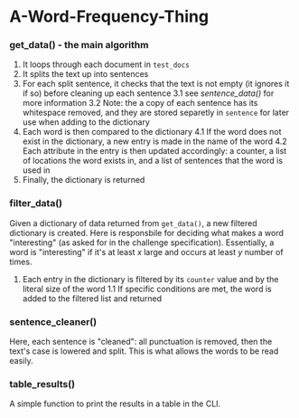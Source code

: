 # A-Word-Frequency-Thing
### get_data() - the main algorithm
1) It loops through each document in `test_docs`
2) It splits the text up into sentences
3) For each split sentence, it checks that the text is not empty (it ignores it if so) before cleaning up each sentence
3.1 see *sentence_data()* for more information
3.2 Note: the a copy of each sentence has its whitespace removed, and they are stored separetly in `sentence` for later use when adding to the dictionary
4) Each word is then compared to the dictionary
4.1 If the word does not exist in the dictionary, a new entry is made in the name of the word
4.2 Each attribute in the entry is then updated accordingly: a counter, a list of locations the word exists in, and a list of sentences that the word is used in
5) Finally, the dictionary is returned

### filter_data()
Given a dictionary of data returned from `get_data()`, a new filtered dictionary is created. Here is responsbile for deciding what makes a word "interesting" (as asked for in the challenge specification). Essentially, a word is "interesting" if it's at least *x* large and occurs at least *y* number of times.

1) Each entry in the dictionary is filtered by its `counter` value and by the literal size of the word
1.1 If specific conditions are met, the word is added to the filtered list and returned

### sentence_cleaner()
Here, each sentence is "cleaned": all punctuation is removed, then the text's case is lowered and split. This is what allows the words to be read easily.

### table_results()
A simple function to print the results in a table in the CLI.
